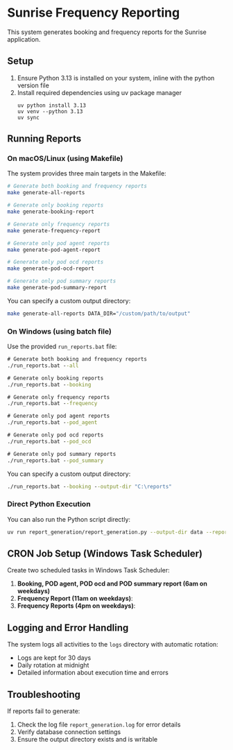 # Sunrise Frequency Reporting

This system generates booking and frequency reports for the Sunrise application.

## Setup

1. Ensure Python 3.13 is installed on your system, inline with the python version file
2. Install required dependencies using uv package manager
   ```
   uv python install 3.13
   uv venv --python 3.13
   uv sync
   ```

## Running Reports

### On macOS/Linux (using Makefile)

The system provides three main targets in the Makefile:

```bash
# Generate both booking and frequency reports
make generate-all-reports

# Generate only booking reports
make generate-booking-report

# Generate only frequency reports
make generate-frequency-report

# Generate only pod agent reports
make generate-pod-agent-report

# Generate only pod ocd reports
make generate-pod-ocd-report

# Generate only pod summary reports
make generate-pod-summary-report
```

You can specify a custom output directory:

```bash
make generate-all-reports DATA_DIR="/custom/path/to/output"
```

### On Windows (using batch file)

Use the provided `run_reports.bat` file:

```cmd
# Generate both booking and frequency reports
./run_reports.bat --all

# Generate only booking reports
./run_reports.bat --booking

# Generate only frequency reports
./run_reports.bat --frequency

# Generate only pod agent reports
./run_reports.bat --pod_agent

# Generate only pod ocd reports
./run_reports.bat --pod_ocd

# Generate only pod summary reports
./run_reports.bat --pod_summary
```

You can specify a custom output directory:

```cmd
./run_reports.bat --booking --output-dir "C:\reports"
```

### Direct Python Execution

You can also run the Python script directly:

```bash
uv run report_generation/report_generation.py --output-dir data --report-types booking frequency
```

## CRON Job Setup (Windows Task Scheduler)

Create two scheduled tasks in Windows Task Scheduler:

1. **Booking, POD agent, POD ocd and POD summary report (6am on weekdays)**
2. **Frequency Report (11am on weekdays)**:
3. **Frequency Reports (4pm on weekdays)**:

## Logging and Error Handling

The system logs all activities to the `logs` directory with automatic rotation:
- Logs are kept for 30 days
- Daily rotation at midnight
- Detailed information about execution time and errors

## Troubleshooting

If reports fail to generate:

1. Check the log file `report_generation.log` for error details
2. Verify database connection settings
3. Ensure the output directory exists and is writable